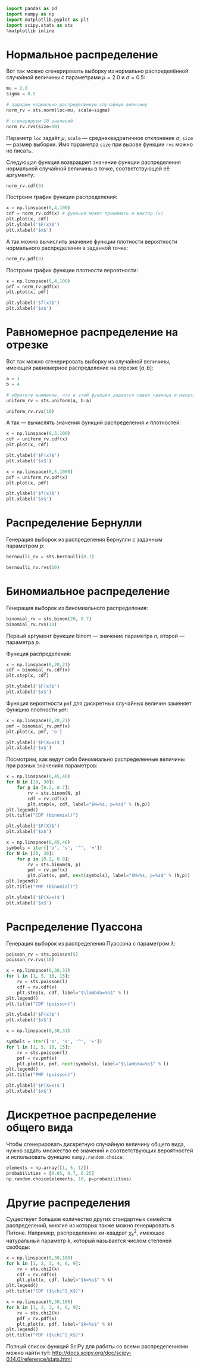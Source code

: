 ```python
import pandas as pd
import numpy as np
import matplotlib.pyplot as plt
import scipy.stats as sts
%matplotlib inline
```

# Нормальное распределение

Вот так можно сгенерировать выборку из нормально распределённой случайной
величины с параметрами $\mu=2.0$ и $\sigma=0.5$:

```python
mu = 2.0
sigma = 0.5

# зададим нормально распределенную случайную величину
norm_rv = sts.norm(loc=mu, scale=sigma)

# сгенерируем 10 значений
norm_rv.rvs(size=10)
```

Параметр ```loc``` задаёт $\mu$, ```scale``` — среднеквадратичное отклонение
$\sigma$, ```size``` — размер выборки. Имя параметра ```size``` при вызове
функции ```rvs``` можно не писать.

Следующая функция возвращает значение функции распределения нормальной случайной
величины в точке, соответствующей её аргументу:

```python
norm_rv.cdf(3)
```

Построим график функции распределения:

```python
x = np.linspace(0,4,100)
cdf = norm_rv.cdf(x) # функция может принимать и вектор (x)
plt.plot(x, cdf)
plt.ylabel('$F(x)$')
plt.xlabel('$x$')
```

А так можно вычислить значение функции плотности вероятности нормального
распределения в заданной точке:

```python
norm_rv.pdf(3)
```

Построим график функции плотности вероятности:

```python
x = np.linspace(0,4,100)
pdf = norm_rv.pdf(x)
plt.plot(x, pdf)

plt.ylabel('$f(x)$')
plt.xlabel('$x$')
```

# Равномерное распределение на отрезке

Вот так можно сгенерировать выборку из случайной величины, имеющей равномерное
распределение на отрезке $[a,b]$:

```python
a = 1
b = 4

# обратите внимание, что в этой функции задается левая граница и масштаб, а не левая и правая границы:
uniform_rv = sts.uniform(a, b-a)

uniform_rv.rvs(10)
```

А так — вычислять значения функций распределения и плотностей:

```python
x = np.linspace(0,5,100)
cdf = uniform_rv.cdf(x)
plt.plot(x, cdf)

plt.ylabel('$F(x)$')
plt.xlabel('$x$')
```

```python
x = np.linspace(0,5,1000)
pdf = uniform_rv.pdf(x)
plt.plot(x, pdf)

plt.ylabel('$f(x)$')
plt.xlabel('$x$')
```

# Распределение Бернулли

Генерация выборок из распределения Бернулли с заданным параметром $p$:

```python
bernoulli_rv = sts.bernoulli(0.7)

bernoulli_rv.rvs(10)
```

# Биномиальное распределение

Генерация выборок из биномиального распределения:

```python
binomial_rv = sts.binom(20, 0.7)
binomial_rv.rvs(10)
```

Первый аргумент функции binom — значение параметра $n$, второй — параметра $p$.

Функция распределения:

```python
x = np.linspace(0,20,21)
cdf = binomial_rv.cdf(x)
plt.step(x, cdf)

plt.ylabel('$F(x)$')
plt.xlabel('$x$')
```

Функция вероятности ```pmf``` для дискретных случайных величин заменяет функцию
плотности ```pdf```:

```python
x = np.linspace(0,20,21)
pmf = binomial_rv.pmf(x)
plt.plot(x, pmf, 'o')

plt.ylabel('$P(X=x)$')
plt.xlabel('$x$')
```

Посмотрим, как ведут себя биномиально распределенные величины при разных
значениях параметров:

```python
x = np.linspace(0,45,46)
for N in [20, 30]:
    for p in [0.2, 0.7]:
        rv = sts.binom(N, p)
        cdf = rv.cdf(x)
        plt.step(x, cdf, label="$N=%s, p=%s$" % (N,p))
plt.legend()
plt.title("CDF (binomial)")

plt.ylabel('$F(X)$')
plt.xlabel('$x$')
```

```python
x = np.linspace(0,45,46)
symbols = iter(['o', 's', '^', '+'])
for N in [20, 30]:
    for p in [0.2, 0.8]:
        rv = sts.binom(N, p)
        pmf = rv.pmf(x)
        plt.plot(x, pmf, next(symbols), label="$N=%s, p=%s$" % (N,p))
plt.legend()
plt.title("PMF (binomial)")

plt.ylabel('$P(X=x)$')
plt.xlabel('$x$')
```

# Распределение Пуассона

Генерация выборок из распределения Пуассона с параметром $\lambda$:

```python
poisson_rv = sts.poisson(5)
poisson_rv.rvs(10)
```

```python
x = np.linspace(0,30,31)
for l in [1, 5, 10, 15]:
    rv = sts.poisson(l)
    cdf = rv.cdf(x)
    plt.step(x, cdf, label="$\lambda=%s$" % l)
plt.legend()
plt.title("CDF (poisson)")

plt.ylabel('$F(x)$')
plt.xlabel('$x$')
```

```python
x = np.linspace(0,30,31)

symbols = iter(['o', 's', '^', '+'])
for l in [1, 5, 10, 15]:
    rv = sts.poisson(l)
    pmf = rv.pmf(x)
    plt.plot(x, pmf, next(symbols), label="$\lambda=%s$" % l)
plt.legend()
plt.title("PMF (poisson)")

plt.ylabel('$P(X=x)$')
plt.xlabel('$x$')
```

# Дискретное распределение общего вида

Чтобы сгенерировать дискретную случайную величину общего вида, нужно задать
множество её значений и соответствующих вероятностей и использовать функцию
```numpy.random.choice```:

```python
elements = np.array([1, 5, 12])
probabilities = [0.05, 0.7, 0.25]
np.random.choice(elements, 10, p=probabilities)
```

# Другие распределения

Существует большое количество других стандартных семейств распределений, многие
из которых также можно генерировать в Питоне.
Например, распределение хи-квадрат $\chi^2_k$, имеющее натуральный параметр $k$,
который называется числом степеней свободы:

```python
x = np.linspace(0,30,100)
for k in [1, 2, 3, 4, 6, 9]:
    rv = sts.chi2(k)
    cdf = rv.cdf(x)
    plt.plot(x, cdf, label="$k=%s$" % k)
plt.legend()
plt.title("CDF ($\chi^2_k$)")
```

```python
x = np.linspace(0,30,100)
for k in [1, 2, 3, 4, 6, 9]:
    rv = sts.chi2(k)
    pdf = rv.pdf(x)
    plt.plot(x, pdf, label="$k=%s$" % k)
plt.legend()
plt.title("PDF ($\chi^2_k$)")
```

Полный список функций SciPy для работы со всеми распределениями можно найти тут:
http://docs.scipy.org/doc/scipy-0.14.0/reference/stats.html
